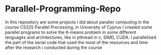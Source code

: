 # Parallel-Programming-Repo
In this repository are some projects i did about paraller computing in the course CS325 Parallel Processing, in University of Cyprus I created some parallel programs to solve the K-means problem in some different languages and architectures, like in pthread in c, SIMD, CUDA.  I parallelized the part of the serial code that used the most of the resources and time after the research i conducted during the course
